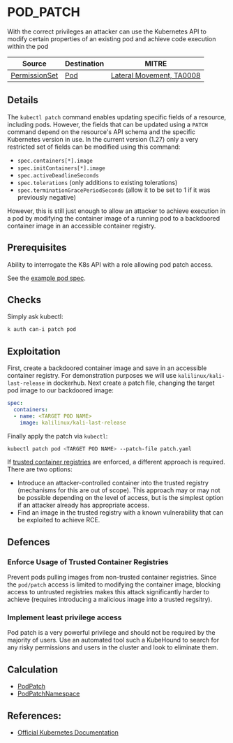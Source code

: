 <!--
id: POD_PATCH
name: "Patch running pod"
mitreAttackTechnique: N/A - N/A
mitreAttackTactic: TA0008 - Lateral Movement
-->

# POD_PATCH

With the correct privileges an attacker can use the Kubernetes API to modify certain properties of an existing pod and achieve code execution within the pod

| Source                                    | Destination                           | MITRE                            |
| ----------------------------------------- | ------------------------------------- |----------------------------------|
| [PermissionSet](../entities/permissionset.md)  | [Pod](../entities/pod.md) | [Lateral Movement, TA0008](https://attack.mitre.org/tactics/TA0008/)  |

## Details

The `kubectl patch` command enables updating specific fields of a resource, including pods. However, the fields that can be updated using a `PATCH` command depend on the resource's API schema and the specific Kubernetes version in use. In the current version (1.27) only a very restricted set of fields can be modified using this command:
+ `spec.containers[*].image`
+ `spec.initContainers[*].image`
+ `spec.activeDeadlineSeconds`
+ `spec.tolerations` (only additions to existing tolerations)
 + `spec.terminationGracePeriodSeconds` (allow it to be set to 1 if it was previously negative)

However, this is still just enough to allow an attacker to achieve execution in a pod by modifying the container image of a running pod to a backdoored container image in an accessible container registry.

## Prerequisites

Ability to interrogate the K8s API with a role allowing pod patch access.

See the [example pod spec](https://github.com/DataDog/KubeHound/tree/main/test/setup/test-cluster/attacks/POD_PATCH.yaml).

## Checks

Simply ask kubectl:

```bash
k auth can-i patch pod
```

## Exploitation

First, create a backdoored container image and save in an accessible container registry. For demonstration purposes we will use `kalilinux/kali-last-release` in dockerhub. Next create a patch file, changing the target pod image to our backdoored image:

```yaml
spec:
  containers:
  - name: <TARGET POD NAME>
    image: kalilinux/kali-last-release
```

Finally apply the patch via `kubectl`:

```bash
kubectl patch pod <TARGET POD NAME> --patch-file patch.yaml
```

If [trusted container registries](#enforce-usage-of-trusted-container-registries) are enforced, a different approach is required. There are two options:
+ Introduce an attacker-controlled container into the trusted registry (mechanisms for this are out of scope). This approach may or may not be possible depending on the level of access, but is the simplest option if an attacker already has appropriate access.
+ Find an image in the trusted registry with a known vulnerability that can be exploited to achieve RCE.

## Defences

### Enforce Usage of Trusted Container Registries

Prevent pods pulling images from non-trusted container registries. Since the `pod/patch` access is limited to modifying the container image, blocking access to untrusted registries makes this attack significantly harder to achieve (requires introducing a malicious image into a trusted regsitry).

### Implement least privilege access

Pod patch is a very powerful privilege and should not be required by the majority of users. Use an automated tool such a KubeHound to search for any risky permissions and users in the cluster and look to eliminate them.

## Calculation

+ [PodPatch](https://github.com/DataDog/KubeHound/tree/main/pkg/kubehound/graph/edge/pod_patch.go)
+ [PodPatchNamespace](https://github.com/DataDog/KubeHound/tree/main/pkg/kubehound/graph/edge/pod_patch_namespace.go)

## References:

+ [Official Kubernetes Documentation](https://kubernetes.io/docs/tasks/manage-kubernetes-objects/update-api-object-kubectl-patch/)
